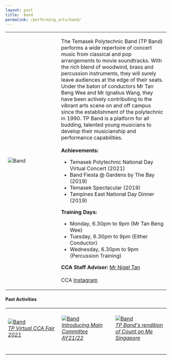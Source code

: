 ```yaml
---
layout: post
title:  Band
permalink: /performing_arts/band/
---
```


<div>
<table>
    <tr>
        <td style="width:33%"><image src="/images/CCA_band.jpg" style="display:block;margin-left:auto;margin-right:auto;" alt="Band"></image></td>
        <td>
            <p>
                The Temasek Polytechnic Band (TP Band) performs a wide repertoire of concert music from classical and pop arrangements to movie soundtracks. With the rich blend of woodwind, brass and percussion instruments, they will surely leave audiences at the edge of their seats. Under the baton of conductors Mr Tan Beng Wee and Mr Ignatius Wang, they have been actively contributing to the vibrant arts scene on and off campus since the establishment of the polytechnic in 1990. TP Band is a platform for all budding, talented young musicians to develop their musicianship and performance capabilities.<br>
                <br>
                <b>Achievements:</b><br>
                <ul>
                    <li>Temasek Polytechnic National Day Virtual Concert (2021)</li>
                    <li>Band Fiesta @ Gardens by The Bay (2019)</li>
                    <li>Temasek Spectacular (2019)</li>
                    <li>Tampines East National Day Dinner (2019)</li>
                </ul>
            </p>
            <p>
                <b>Training Days:</b><br>
                <ul>
                    <li>Monday, 6.30pm to 9pm (Mr Tan Beng Wee)</li>
                    <li>Tuesday, 6.30pm to 9pm (Either Conductor)</li>
                    <li>Wednesday, 6.30pm to 9pm (Percussion Training)</li>
                </ul>
            </p>
            <p>
                <b>CCA Staff Advisor:</b> <a href="mailto:nigeltan@tp.edu.sg">Mr Nigel Tan</a><br>
                <br>
                CCA <a href="https://www.instagram.com/temasekpolyband">Instagram</a>
            </p>
        </td>
    </tr>
</table>
</div>

#### Past Activities

<table>
    <tr>
        <td style="width:33%"><br>
            <a href="https://www.instagram.com/p/CN_9oddnaCB/">
                <image src="/images/CCA-band-ig4.png" style="display:block;margin-left:auto;margin-right:auto;" alt="Band">
                <h6 style="margin-top:0%">TP Virtual CCA Fair 2021</h6>
                </image>
            </a>
        </td>
        <td style="width:33%"><br>
            <a href="https://www.instagram.com/p/CNzm0WVH1-P/">
                <image src="/images/CCA-band-ig5.png" style="display:block;margin-left:auto;margin-right:auto;" alt="Band">
                <h6 style="margin-top:0%">Introducing Main Committee AY21/22</h6>    
                </image>
            </a>
        </td>
        <td style="width:33%"><br>
            <a href="https://www.instagram.com/p/CDjKfMGAHsT/">
                <image src="/images/CCA-Band_IG1.png" style="display:block;margin-left:auto;margin-right:auto;" alt="Band">
                <h6 style="margin-top:0%">TP Band's rendition of Count on Me Singapore</h6>
                </image>
            </a>
        </td>
    </tr>
</table>
